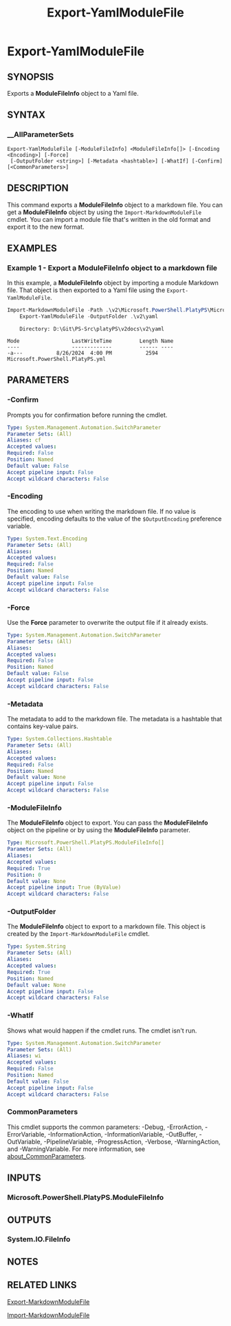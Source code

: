 ﻿---
external help file: Microsoft.PowerShell.PlatyPS.dll-Help.xml
online version: https://learn.microsoft.com/powershell/module/microsoft.powershell.platyps/export-yamlmodulefile?view=ps-modules&WT.mc_id=ps-gethelp
Locale: en-US
Module Name: Microsoft.PowerShell.PlatyPS
ms.custom: preview1
ms.date: 10/25/2024
schema: 2.0.0
title: Export-YamlModuleFile
---

# Export-YamlModuleFile

## SYNOPSIS

Exports a **ModuleFileInfo** object to a Yaml file.

## SYNTAX

### __AllParameterSets

```
Export-YamlModuleFile [-ModuleFileInfo] <ModuleFileInfo[]> [-Encoding <Encoding>] [-Force]
 [-OutputFolder <string>] [-Metadata <hashtable>] [-WhatIf] [-Confirm] [<CommonParameters>]
```

## DESCRIPTION

This command exports a **ModuleFileInfo** object to a markdown file. You can get a
**ModuleFileInfo** object by using the `Import-MarkdownModuleFile` cmdlet. You can import a module
file that's written in the old format and export it to the new format.

## EXAMPLES

### Example 1 - Export a ModuleFileInfo object to a markdown file

In this example, a **ModuleFileInfo** object by importing a module Markdown file. That object is
then exported to a Yaml file using the `Export-YamlModuleFile`.

```powershell
Import-MarkdownModuleFile -Path .\v2\Microsoft.PowerShell.PlatyPS\Microsoft.PowerShell.PlatyPS.md |
    Export-YamlModuleFile -OutputFolder .\v2\yaml
```

```Output
    Directory: D:\Git\PS-Src\platyPS\v2docs\v2\yaml

Mode                 LastWriteTime         Length Name
----                 -------------         ------ ----
-a---           8/26/2024  4:00 PM           2594 Microsoft.PowerShell.PlatyPS.yml
```

## PARAMETERS

### -Confirm

Prompts you for confirmation before running the cmdlet.

```yaml
Type: System.Management.Automation.SwitchParameter
Parameter Sets: (All)
Aliases: cf
Accepted values:
Required: False
Position: Named
Default value: False
Accept pipeline input: False
Accept wildcard characters: False
```

### -Encoding

The encoding to use when writing the markdown file. If no value is specified, encoding defaults to
the value of the `$OutputEncoding` preference variable.

```yaml
Type: System.Text.Encoding
Parameter Sets: (All)
Aliases:
Accepted values:
Required: False
Position: Named
Default value: False
Accept pipeline input: False
Accept wildcard characters: False
```

### -Force

Use the **Force** parameter to overwrite the output file if it already exists.

```yaml
Type: System.Management.Automation.SwitchParameter
Parameter Sets: (All)
Aliases:
Accepted values:
Required: False
Position: Named
Default value: False
Accept pipeline input: False
Accept wildcard characters: False
```

### -Metadata

The metadata to add to the markdown file. The metadata is a hashtable that contains key-value pairs.

```yaml
Type: System.Collections.Hashtable
Parameter Sets: (All)
Aliases:
Accepted values:
Required: False
Position: Named
Default value: None
Accept pipeline input: False
Accept wildcard characters: False
```

### -ModuleFileInfo

The **ModuleFileInfo** object to export. You can pass the **ModuleFileInfo** object on the pipeline
or by using the **ModuleFileInfo** parameter.

```yaml
Type: Microsoft.PowerShell.PlatyPS.ModuleFileInfo[]
Parameter Sets: (All)
Aliases:
Accepted values:
Required: True
Position: 0
Default value: None
Accept pipeline input: True (ByValue)
Accept wildcard characters: False
```

### -OutputFolder

The **ModuleFileInfo** object to export to a markdown file. This object is created by the
`Import-MarkdownModuleFile` cmdlet.

```yaml
Type: System.String
Parameter Sets: (All)
Aliases:
Accepted values:
Required: True
Position: Named
Default value: None
Accept pipeline input: False
Accept wildcard characters: False
```

### -WhatIf

Shows what would happen if the cmdlet runs. The cmdlet isn't run.

```yaml
Type: System.Management.Automation.SwitchParameter
Parameter Sets: (All)
Aliases: wi
Accepted values:
Required: False
Position: Named
Default value: False
Accept pipeline input: False
Accept wildcard characters: False
```

### CommonParameters

This cmdlet supports the common parameters: -Debug, -ErrorAction, -ErrorVariable,
-InformationAction, -InformationVariable, -OutBuffer, -OutVariable, -PipelineVariable,
-ProgressAction, -Verbose, -WarningAction, and -WarningVariable. For more information, see
[about_CommonParameters](https://go.microsoft.com/fwlink/?LinkID=113216).

## INPUTS

### Microsoft.PowerShell.PlatyPS.ModuleFileInfo

## OUTPUTS

### System.IO.FileInfo

## NOTES

## RELATED LINKS

[Export-MarkdownModuleFile](Export-MarkdownModuleFile.md)

[Import-MarkdownModuleFile](Import-MarkdownModuleFile.md)
